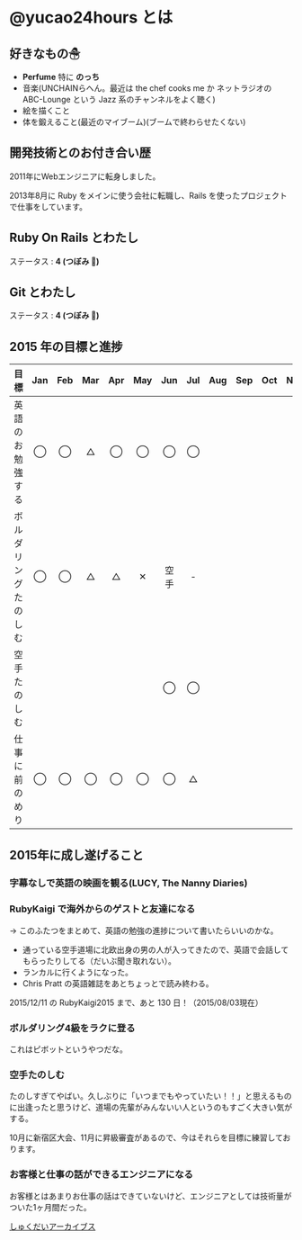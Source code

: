 # @yucao24hours とは
## 好きなもの☃
* **Perfume** 特に **のっち**
* 音楽(UNCHAINらへん。最近は the chef cooks me か ネットラジオの ABC-Lounge という Jazz 系のチャンネルをよく聴く)
* 絵を描くこと
* 体を鍛えること(最近のマイブーム)(ブームで終わらせたくない)

## 開発技術とのお付き合い歴
2011年にWebエンジニアに転身しました。

2013年8月に Ruby をメインに使う会社に転職し、Rails を使ったプロジェクトで仕事をしています。

## Ruby On Rails とわたし
ステータス : **4 (つぼみ :tulip:)**

## Git とわたし
ステータス : **4 (つぼみ :tulip:)**


## 2015 年の目標と進捗
| 目標                       | Jan   | Feb   | Mar   | Apr   | May   | Jun   | Jul   | Aug   | Sep   | Oct   | Nov   | Dec   |
| :------------------------- | :---: | :---: | :---: | :---: | :---: | :---: | :---: | :---: | :---: | :---: | :---: | :---: |
| 英語のお勉強する           | ◯     | ◯     | △     | ◯     | ◯     | ◯     | ◯     |
| ボルダリングたのしむ       | ◯     | ◯     | △     | △     | ✕     | 空手  | -     |
| 空手たのしむ               |       |       |       |       |       | ◯     | ◯     |
| 仕事に前のめり             | ◯     | ◯     | ◯     | ◯     | ◯     | ◯     | △     |

## 2015年に成し遂げること
### 字幕なしで英語の映画を観る(LUCY, The Nanny Diaries)
### RubyKaigi で海外からのゲストと友達になる

-> このふたつをまとめて、英語の勉強の進捗について書いたらいいのかな。

- 通っている空手道場に北欧出身の男の人が入ってきたので、英語で会話してもらったりしてる（だいぶ聞き取れない）。
- ランカルに行くようになった。
- Chris Pratt の英語雑誌をあとちょっとで読み終わる。

2015/12/11 の RubyKaigi2015 まで、あと 130 日！（2015/08/03現在）

### ボルダリング4級をラクに登る

これはピボットというやつだな。

### 空手たのしむ

たのしすぎてやばい。久しぶりに「いつまでもやっていたい！！」と思えるものに出逢ったと思うけど、道場の先輩がみんないい人というのもすごく大きい気がする。

10月に新宿区大会、11月に昇級審査があるので、今はそれらを目標に練習しております。

### お客様と仕事の話ができるエンジニアになる

お客様とはあまりお仕事の話はできていないけど、エンジニアとしては技術量がついた1ヶ月間だった。

[しゅくだいアーカイブス](https://gist.github.com/yucao24hours/9353b1a818a1c94d71ff)
